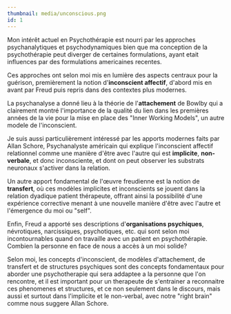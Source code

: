 ```yaml
---
thumbnail: media/unconscious.png
id: 1
---
```

Mon intérêt actuel en Psychothérapie est nourri par les approches psychanalytiques et psychodynamiques bien que ma conception de la psychothérapie peut diverger de certaines formulations, ayant etait influences par des formulations americaines recentes.

Ces approches ont selon moi mis en lumière des aspects centraux pour la guérison, premièrement la notion d'**inconscient affectif**, d'abord mis en avant par Freud puis repris dans des contextes plus modernes.

La psychanalyse a donné lieu à la théorie de l'**attachement** de Bowlby qui a clairement montré l'importance de la qualité du lien dans les premières années de la vie pour la mise en place des "Inner Working Models", un autre modele de l'inconscient.

Je suis aussi particulièrement intéressé par les apports modernes faits par Allan Schore, Psychanalyste américain qui explique l'inconscient affectif relationnel comme une manière d'être avec l'autre qui est **implicite**, **non-verbale**, et donc inconsciente, et dont on peut observer les substrats neuronaux s'activer dans la relation.

Un autre apport fondamental de l'œuvre freudienne est la notion de **transfert**, où ces modèles implicites et inconscients se jouent dans la relation dyadique patient thérapeute, offrant ainsi la possibilité d'une expérience corrective menant à une nouvelle manière d'être avec l'autre et l'émergence du moi ou "self".

Enfin, Freud a apporté ses descriptions d'**organisations psychiques**, névrotiques, narcissiques, psychotiques, etc. qui sont selon moi incontournables quand on travaille avec un patient en psychothérapie. Combien la personne en face de nous a accès à un moi solide?

Selon moi, les concepts d'inconscient, de modèles d'attachement, de transfert et de structures psychiques sont des concepts fondamentaux pour aborder une psychotherapie qui sera addaptee a la personne que l'on rencontre, et il est important pour un therapeute de s'entrainer a reconnaitre ces phenomenes et structures, et ce non seulement dans le discours, mais aussi et surtout dans l'implicite et le non-verbal, avec notre "right brain" comme nous suggere Allan Schore.